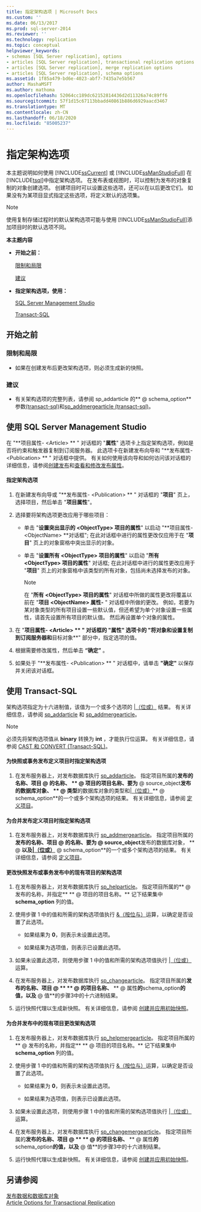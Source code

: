 ```yaml
---
title: 指定架构选项 | Microsoft Docs
ms.custom: ''
ms.date: 06/13/2017
ms.prod: sql-server-2014
ms.reviewer: ''
ms.technology: replication
ms.topic: conceptual
helpviewer_keywords:
- schemas [SQL Server replication], options
- articles [SQL Server replication], transactional replication options
- articles [SQL Server replication], merge replication options
- articles [SQL Server replication], schema options
ms.assetid: 1f85a479-bd6e-4023-abf7-7435a7e5b567
author: MashaMSFT
ms.author: mathoma
ms.openlocfilehash: 52064cc189dc62152814436d2d11326a74c89ff6
ms.sourcegitcommit: 57f1d15c67113bbadd40861b886d6929aacd3467
ms.translationtype: MT
ms.contentlocale: zh-CN
ms.lasthandoff: 06/18/2020
ms.locfileid: "85005237"
---
```

# <a name="specify-schema-options"></a>指定架构选项
  本主题说明如何使用 [!INCLUDE[ssCurrent](../../../includes/sscurrent-md.md)] 或 [!INCLUDE[ssManStudioFull](../../../includes/ssmanstudiofull-md.md)] 在 [!INCLUDE[tsql](../../../includes/tsql-md.md)]中指定架构选项。 在发布表或视图时，可以控制为发布的对象复制的对象创建选项。 创建项目时可以设置这些选项，还可以在以后更改它们。 如果没有为某项目显式指定这些选项，将定义默认的选项集。  
  
> [!NOTE]  
>  使用复制存储过程时的默认架构选项可能与使用 [!INCLUDE[ssManStudioFull](../../../includes/ssmanstudiofull-md.md)]添加项目时的默认选项不同。  
  
 **本主题内容**  
  
-   **开始之前：**  
  
     [限制和局限](#Restrictions)  
  
     [建议](#Recommendations)  
  
-   **指定架构选项，使用：**  
  
     [SQL Server Management Studio](#SSMSProcedure)  
  
     [Transact-SQL](#TsqlProcedure)  
  
##  <a name="before-you-begin"></a><a name="BeforeYouBegin"></a> 开始之前  
  
###  <a name="limitations-and-restrictions"></a><a name="Restrictions"></a> 限制和局限  
  
-   如果在创建发布后更改架构选项，则必须生成新的快照。  
  
###  <a name="recommendations"></a><a name="Recommendations"></a> 建议  
  
-   有关架构选项的完整列表，请参阅 sp_addarticle 的** \@ schema_option**参数[&#40;transact-sql&#41;](/sql/relational-databases/system-stored-procedures/sp-addarticle-transact-sql)和[sp_addmergearticle &#40;transact-sql&#41;](/sql/relational-databases/system-stored-procedures/sp-addmergearticle-transact-sql)。  
  
##  <a name="using-sql-server-management-studio"></a><a name="SSMSProcedure"></a> 使用 SQL Server Management Studio  
 在 "**项目属性- \<Article> ** " 对话框的 "**属性**" 选项卡上指定架构选项，例如是否将约束和触发器复制到订阅服务器。 此选项卡在新建发布向导和 "**发布属性- \<Publication> ** " 对话框中提供。 有关如何使用该向导和如何访问该对话框的详细信息，请参阅[创建发布](create-a-publication.md)和[查看和修改发布属性](view-and-modify-publication-properties.md)。  
  
#### <a name="to-specify-schema-options"></a>指定架构选项  
  
1.  在新建发布向导或 "**发布属性- \<Publication> ** " 对话框的 "**项目**" 页上，选择项目，然后单击 "**项目属性**"。  
  
2.  选择要将架构选项更改应用于哪些项目：  
  
    -   单击 "**设置突出显示的 \<ObjectType> 项目的属性**" 以启动 "**项目属性- \<ObjectName> **对话框"; 在此对话框中进行的属性更改仅应用于在 "**项目**" 页上的对象窗格中突出显示的对象。  
  
    -   单击 "**设置所有 \<ObjectType> 项目的属性**" 以启动 "**所有 \<ObjectType> 项目的属性**" 对话框; 在此对话框中进行的属性更改应用于 "**项目**" 页上的对象窗格中该类型的所有对象，包括尚未选择发布的对象。  
  
        > [!NOTE]  
        >  在 "**所有 \<ObjectType> 项目的属性**" 对话框中所做的属性更改将覆盖以前在 "**项目 \<ObjectName> 属性-** " 对话框中所做的更改。 例如，若要为某对象类型的所有项目设置一些默认值，但还希望为单个对象设置一些属性，请首先设置所有项目的默认值。 然后再设置单个对象的属性。  
  
3.  在 "**项目属性- \<Article> ** " 对话框的 "**属性**" 选项卡的 "**将对象和设置复制到订阅服务器**和**目标对象**" 部分中，指定选项的值。  
  
4.  根据需要修改属性，然后单击 **“确定”** 。  
  
5.  如果处于 "**发布属性- \<Publication> ** " 对话框中，请单击 **"确定"** 以保存并关闭该对话框。  
  
##  <a name="using-transact-sql"></a><a name="TsqlProcedure"></a> 使用 Transact-SQL  
 架构选项指定为十六进制值，该值为一个或多个选项的 [|（位或）](/sql/t-sql/language-elements/bitwise-or-transact-sql) 结果。 有关详细信息，请参阅 [sp_addarticle](/sql/relational-databases/system-stored-procedures/sp-addarticle-transact-sql) 和 [sp_addmergearticle](/sql/relational-databases/system-stored-procedures/sp-addmergearticle-transact-sql)。  
  
> [!NOTE]  
>  必须先将架构选项值从 **binary** 转换为 **int** ，才能执行位运算。 有关详细信息，请参阅 [CAST 和 CONVERT (Transact-SQL)](/sql/t-sql/functions/cast-and-convert-transact-sql)。  
  
#### <a name="to-specify-schema-options-when-defining-an-article-for-a-snapshot-or-transactional-publication"></a>为快照或事务发布定义项目时指定架构选项  
  
1.  在发布服务器上，对发布数据库执行 [sp_addarticle](/sql/relational-databases/system-stored-procedures/sp-addarticle-transact-sql)。 指定项目所属的**发布的名称、项目 \@ **的名称、 ** \@ 项目**的项目名称、要为** \@ source_object**发布的数据库对象、 ** \@ 类型**的数据库对象的类型和[|（位或）](/sql/t-sql/language-elements/bitwise-or-transact-sql)** \@ schema_option**的一个或多个架构选项的结果。 有关详细信息，请参阅 [定义项目](define-an-article.md)。  
  
#### <a name="to-specify-schema-options-when-defining-an-article-for-a-merge-publication"></a>为合并发布定义项目时指定架构选项  
  
1.  在发布服务器上，对发布数据库执行 [sp_addmergearticle](/sql/relational-databases/system-stored-procedures/sp-addmergearticle-transact-sql)。 指定项目所属的**发布的名称、项目 \@ **的名称、要为** \@ source_object**发布的数据库对象， ** \@ **以及[|（位或）](/sql/t-sql/language-elements/bitwise-or-transact-sql)** \@ schema_option**的一个或多个架构选项的结果。 有关详细信息，请参阅 [定义项目](define-an-article.md)。  
  
#### <a name="to-change-schema-options-for-an-existing-article-in-a-snapshot-or-transactional-publication"></a>更改快照发布或事务发布中的现有项目的架构选项  
  
1.  在发布服务器上，对发布数据库执行 [sp_helparticle](/sql/relational-databases/system-stored-procedures/sp-helparticle-transact-sql)。 指定项目所属的** \@ 发布的名称，并指定** ** \@ 项目的项目名称。** 记下结果集中 **schema_option** 列的值。  
  
2.  使用步骤 1 中的值和所需的架构选项值执行 [&（按位与）](/sql/t-sql/language-elements/bitwise-and-transact-sql)运算，以确定是否设置了此选项。  
  
    -   如果结果为 **0**，则表示未设置此选项。  
  
    -   如果结果为选项值，则表示已设置此选项。  
  
3.  如果未设置此选项，则使用步骤 1 中的值和所需的架构选项值执行 [|（位或）](/sql/t-sql/language-elements/bitwise-or-transact-sql) 运算。  
  
4.  在发布服务器上，对发布数据库执行 [sp_changearticle](/sql/relational-databases/system-stored-procedures/sp-changearticle-transact-sql)。 指定项目所属的**发布的名称、项目 \@ ** ** \@ 的项目名称、** ** \@ 属性**的**schema_option**的值，以及** \@ 值**的步骤3中的十六进制结果。  
  
5.  运行快照代理以生成新快照。 有关详细信息，请参阅 [创建并应用初始快照](../create-and-apply-the-initial-snapshot.md)。  
  
#### <a name="to-change-schema-options-for-an-existing-article-in-a-merge-publication"></a>为合并发布中的现有项目更改架构选项  
  
1.  在发布服务器上，对发布数据库执行 [sp_helpmergearticle](/sql/relational-databases/system-stored-procedures/sp-helpmergearticle-transact-sql)。 指定项目所属的** \@ 发布的名称，并指定** ** \@ 项目的项目名称。** 记下结果集中 **schema_option** 列的值。  
  
2.  使用步骤 1 中的值和所需的架构选项值执行 [&（按位与）](/sql/t-sql/language-elements/bitwise-and-transact-sql)运算，以确定是否设置了此选项。  
  
    -   如果结果为 **0**，则表示未设置此选项。  
  
    -   如果结果为选项值，则表示已设置此选项。  
  
3.  如果未设置此选项，则使用步骤 1 中的值和所需的架构选项值执行 [|（位或）](/sql/t-sql/language-elements/bitwise-or-transact-sql) 运算。  
  
4.  在发布服务器上，对发布数据库执行 [sp_changemergearticle](/sql/relational-databases/system-stored-procedures/sp-changemergearticle-transact-sql)。 指定项目所属的**发布的名称、项目 \@ ** ** \@ 的项目名称、** ** \@ 属性**的**schema_option**的值，以及** \@ 值**的步骤3中的十六进制结果。  
  
5.  运行快照代理以生成新快照。 有关详细信息，请参阅 [创建并应用初始快照](../create-and-apply-the-initial-snapshot.md)。  
  
## <a name="see-also"></a>另请参阅  
 [发布数据和数据库对象](publish-data-and-database-objects.md)   
 [Article Options for Transactional Replication](../transactional/article-options-for-transactional-replication.md)  
  
  
